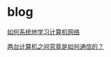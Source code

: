 # blog

[如何系统地学习计算机网络](https://mp.weixin.qq.com/s/v34D8xWGPW8LgENy3G2QZA)

[两台计算机之间究竟是如何通信的？](https://mp.weixin.qq.com/s/ZCddesfN0qISh3Rqo2jbWA)